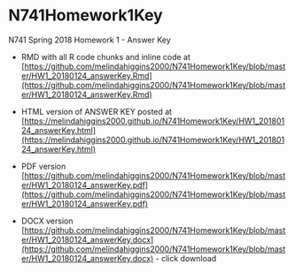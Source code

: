 # N741Homework1Key

N741 Spring 2018 Homework 1 - Answer Key

* RMD with all R code chunks and inline code at [https://github.com/melindahiggins2000/N741Homework1Key/blob/master/HW1_20180124_answerKey.Rmd](https://github.com/melindahiggins2000/N741Homework1Key/blob/master/HW1_20180124_answerKey.Rmd)

* HTML version of ANSWER KEY posted at [https://melindahiggins2000.github.io/N741Homework1Key/HW1_20180124_answerKey.html](https://melindahiggins2000.github.io/N741Homework1Key/HW1_20180124_answerKey.html)

* PDF version [https://github.com/melindahiggins2000/N741Homework1Key/blob/master/HW1_20180124_answerKey.pdf](https://github.com/melindahiggins2000/N741Homework1Key/blob/master/HW1_20180124_answerKey.pdf)

* DOCX version [https://github.com/melindahiggins2000/N741Homework1Key/blob/master/HW1_20180124_answerKey.docx](https://github.com/melindahiggins2000/N741Homework1Key/blob/master/HW1_20180124_answerKey.docx) - click download
